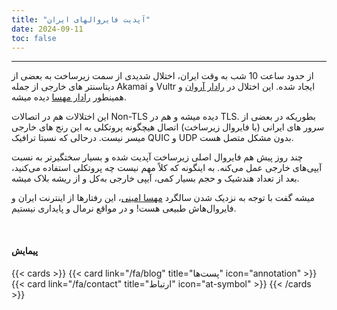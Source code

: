 ```yaml
---
title: "آپدیت فایروالهای ایران"
date: 2024-09-11
toc: false
---
```

---


از حدود ساعت 10 شب به وقت ایران، اختلال شدیدی از سمت زیرساخت به بعضی از دیتاسنتر های خارجی از جمله Akamai و Vultr ایجاد شده. این اختلال در [رادار آروان](https://arvancloud.lgbt) و همینطور [رادار مهسا](https://www.mahsaserver.com/radar/) دیده میشه.

این اختلالات هم در اتصالات Non-TLS دیده میشه و هم در TLS. بطوریکه در بعضی از سرور های ایرانی (با فایروال زیرساخت) اتصال هیچگونه پروتکلی به این رنج های خارجی میسر نیست. درحالی که نسبتا ترافیک QUIC و UDP بدون مشکل متصل هست.

چند روز پیش هم فایروال اصلی زیرساخت آپدیت شده و بسیار سختگیرتر به نسبت آیپی‌های خارجی عمل می‌کنه. به اینگونه که کلاً مهم نیست چه پروتکلی استفاده می‌کنید، بعد از تعداد هندشیک و حجم بسیار کمی، آیپی خارجی به‌کل و از ریشه بلاک میشه.

میشه گفت با توجه به نزدیک شدن سالگرد [مهسا امینی](https://fa.wikipedia.org/wiki/%D9%85%D9%87%D8%B3%D8%A7_%D8%A7%D9%85%DB%8C%D9%86%DB%8C)، این رفتارها از اینترنت ایران و فایروال‌هاش طبیعی هست! و در مواقع نرمال و پایداری نیستیم.

<br>

#### پیمایش

{{< cards >}}
  {{< card link="/fa/blog" title="پست‌ها" icon="annotation" >}}
  {{< card link="/fa/contact" title="ارتباط" icon="at-symbol" >}}
{{< /cards >}}


